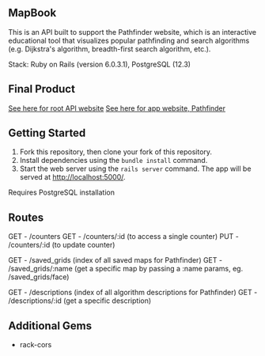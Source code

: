 ## MapBook

This is an API built to support the Pathfinder website, which is an interactive educational tool that visualizes popular pathfinding and search algorithms (e.g. Dijkstra's algorithm, breadth-first search algorithm, etc.). 

Stack:
Ruby on Rails (version 6.0.3.1), PostgreSQL (12.3)

## Final Product

[See here for root API website](https://evening-citadel-63039.herokuapp.com/)
[See here for app website, Pathfinder](https://react-pathfinder.herokuapp.com/)

## Getting Started
  

1. Fork this repository, then clone your fork of this repository.
2. Install dependencies using the `bundle install` command.
3. Start the web server using the `rails server` command. The app will be served at <http://localhost:5000/>.  
  
Requires PostgreSQL installation

## Routes

GET - /counters
GET - /counters/:id (to access a single counter)
PUT - /counters/:id (to update counter)

GET - /saved_grids (index of all saved maps for Pathfinder)
GET - /saved_grids/:name (get a specific map by passing a :name params, eg. /saved_grids/face)

GET - /descriptions (index of all algorithm descriptions for Pathfinder)
GET - /descriptions/:id (get a specific description)

## Additional Gems

- rack-cors